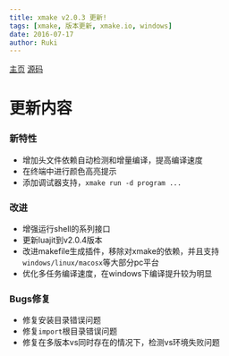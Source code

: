 ```yaml
---
title: xmake v2.0.3 更新!
tags: [xmake, 版本更新, xmake.io, windows]
date: 2016-07-17
author: Ruki
---
```


[主页](http://www.xmake.io/cn)
[源码](https://github.com/waruqi/xmake)

# 更新内容

### 新特性

* 增加头文件依赖自动检测和增量编译，提高编译速度
* 在终端中进行颜色高亮提示
* 添加调试器支持，`xmake run -d program ...`

### 改进

* 增强运行shell的系列接口
* 更新luajit到v2.0.4版本
* 改进makefile生成插件，移除对xmake的依赖，并且支持`windows/linux/macosx`等大部分pc平台
* 优化多任务编译速度，在windows下编译提升较为明显

### Bugs修复

* 修复安装目录错误问题
* 修复`import`根目录错误问题
* 修复在多版本vs同时存在的情况下，检测vs环境失败问题
